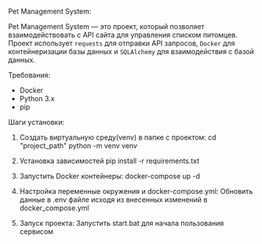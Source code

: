 Pet Management System:

Pet Management System — это проект, который позволяет взаимодействовать с API сайта для управления списком питомцев. Проект использует `requests` для отправки API запросов, `Docker` для контейнеризации базы данных и `SQLAlchemy` для взаимодействия с базой данных.

Требования:

- Docker
- Python 3.x
- pip

Шаги установки:

1. Создать виртуальную среду(venv) в папке с проектом:
cd "project_path"
python -m venv venv

2. Установка зависимостей
pip install -r requirements.txt

3. Запустить Docker контейнеры:
docker-compose up -d

4. Настройка переменные окружения и docker-compose.yml:
Обновить данные в .env файле исходя из внесенных изменений в docker_compose.yml

5. Запуск проекта:
Запустить start.bat для начала пользования сервисом
		